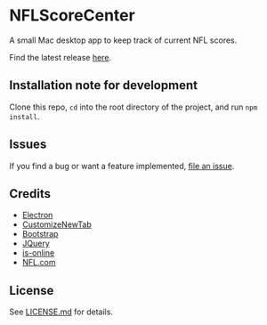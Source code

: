# NFLScoreCenter
A small Mac desktop app to keep track of current NFL scores.

Find the latest release [here](https://github.com/akeaswaran/nfl-scores/releases).

## Installation note for development

Clone this repo, `cd` into the root directory of the project, and run `npm install`.

## Issues
If you find a bug or want a feature implemented, [file an issue](https://github.com/akeaswaran/nfl-scores/issues/new).

## Credits
* [Electron](http://electron.atom.io)
* [CustomizeNewTab](https://github.com/OneiricArts/CustomizeNewTab)
* [Bootstrap](http://v4-alpha.getbootstrap.com)
* [JQuery](http://jquery.com)
* [is-online](https://github.com/sindresorhus/is-online)
* [NFL.com](http://nfl.com)

## License
See [LICENSE.md](https://github.com/akeaswaran/nfl-scores/blob/master/LICENSE.md) for details.
